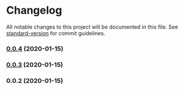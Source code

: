 # Changelog

All notable changes to this project will be documented in this file. See [standard-version](https://github.com/conventional-changelog/standard-version) for commit guidelines.

### [0.0.4](https://github.com/thattomperson/factorio-more-turrets/compare/v0.0.3...v0.0.4) (2020-01-15)

### [0.0.3](https://github.com/thattomperson/factorio-more-turrets/compare/v0.0.2...v0.0.3) (2020-01-15)

### 0.0.2 (2020-01-15)

